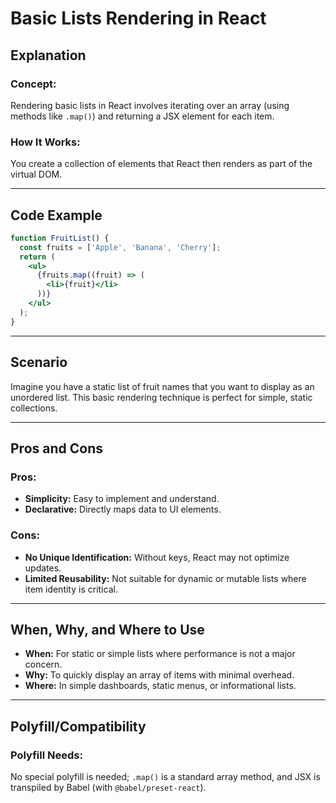# Basic Lists Rendering in React

## Explanation

### Concept:
Rendering basic lists in React involves iterating over an array (using methods like `.map()`) and returning a JSX element for each item.

### How It Works:
You create a collection of elements that React then renders as part of the virtual DOM.

---

## Code Example

```jsx
function FruitList() {
  const fruits = ['Apple', 'Banana', 'Cherry'];
  return (
    <ul>
      {fruits.map((fruit) => (
        <li>{fruit}</li>
      ))}
    </ul>
  );
}
```

---

## Scenario
Imagine you have a static list of fruit names that you want to display as an unordered list. This basic rendering technique is perfect for simple, static collections.

---

## Pros and Cons

### Pros:
- **Simplicity:** Easy to implement and understand.
- **Declarative:** Directly maps data to UI elements.

### Cons:
- **No Unique Identification:** Without keys, React may not optimize updates.
- **Limited Reusability:** Not suitable for dynamic or mutable lists where item identity is critical.

---

## When, Why, and Where to Use

- **When:** For static or simple lists where performance is not a major concern.
- **Why:** To quickly display an array of items with minimal overhead.
- **Where:** In simple dashboards, static menus, or informational lists.

---

## Polyfill/Compatibility

### Polyfill Needs:
No special polyfill is needed; `.map()` is a standard array method, and JSX is transpiled by Babel (with `@babel/preset-react`).

